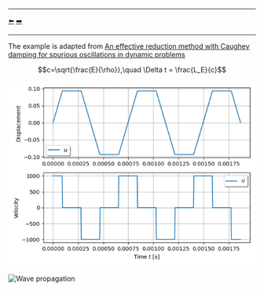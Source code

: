 ***
[⬅️](../035/README.md "Previous example")
[➡️](../037/README.md "Next example")
***

The example is adapted from [An effective reduction method with Caughey damping for spurious oscillations in dynamic problems](https://doi.org/10.1007/s11012-025-02036-9)

$$c=\sqrt{\frac{E}{\rho}},\quad \Delta t = \frac{L_E}{c}$$

![Transient response](Transient_response.png)

![Wave propagation](wave_propagation.gif "Wave propagation")
